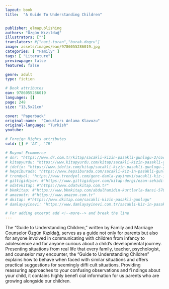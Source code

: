 ```yaml
---
layout: book
title:  "A Guide To Understanding Children"


publisher: elmapublishing
authors: "Özgün Kızıldağ"
illustrators: [""]
translators: #["naci-turan","burak-dogru"]
image: assets/images/ean/9786055286019.jpg
categories: [ "Family" ]
tags: [ "Literature"]
previewpage: false
featured: false

genre: adult
type: fiction

# Book attributes
ean: 9786055286019
languages: []
page: 248
size: "13,5x21cm"

cover: "Paperback"
original-name:  "Çocukları Anlama Klavuzu"
original-language: "Turkish"
youtube:

# Foreign Rights attributes
sold: [] # 'AZ', 'TR'

# Buyout Ecommerce
# dnr: "https://www.dr.com.tr/kitap/sacakli-kizin-pasakli-gunlugu-2/cocuk-ve-genclik/genclik-10-yas/roman-oyku/urunno=0001893059001"
# kitapyurdu: "https://www.kitapyurdu.com/kitap/sacakli-kizin-pasakli-gunlugu-2-/560122.html&filter_name=Sa%C3%A7akl%C4%B1+K%C4%B1z%27%C4%B1n+Pasakl%C4%B1+G%C3%BCnl%C3%BC%C4%9F%C3%BC+2"
# idefix: "https://www.idefix.com/kitap/sacakli-kizin-pasakli-gunlugu-2/cocuk-ve-genclik/genclik-10-yas/roman-oyku/urunno=0001893059001"
# hepsiburada: "https://www.hepsiburada.com/sacakli-kiz-in-pasakli-gunlugu-2-damla-yayinevi-p-HBV000012ER86"
# trendyol: "https://www.trendyol.com/genc-damla-yayinevi/sacakli-kiz-in-pasakli-gunlugu-2-p-54825777"
# gittigidiyor: #"https://www.gittigidiyor.com/kitap-dergi/ezan-sehidi-adnan-menderes_pdp_732728793"
# odatvkitap: #"https://www.odatvkitap.com.tr"
# bkmkitap: #"https://www.bkmkitap.com/abdulhamidin-kurtlarla-dansi-578226"
# amazontr: #"https://www.amazon.com.tr"
# dkitap: #"https://www.dkitap.com/sacakli-kizin-pasakli-gunlugu"
# damlayayinevi: "https://www.damlayayinevi.com.tr/sacakli-kiz-in-pasakli-gunlugu-2-bu-iste-bi-terslik-var"

# For adding excerpt add <!--more--> and break the line
---
```

The “Guide to Understanding Children,” written
by Family and Marriage Counselor Özgün Kızıldağ,
serves as a guide not only for parents but also for
anyone involved in communicating with children
from infancy to adolescence and for anyone curious about a child’s developmental journey.
Presenting situations from real life that every
family, teacher, psychologist, and counselor may
encounter, the “Guide to Understanding Children”
explains how to behave when faced with similar
situations and offers practical suggestions for
seemingly diffi cult situations. Providing reassuring
approaches to your confusing observations and
fi ndings about your child, it contains highly benefi cial information for us parents who are growing
alongside our children.
<!--more--> 

